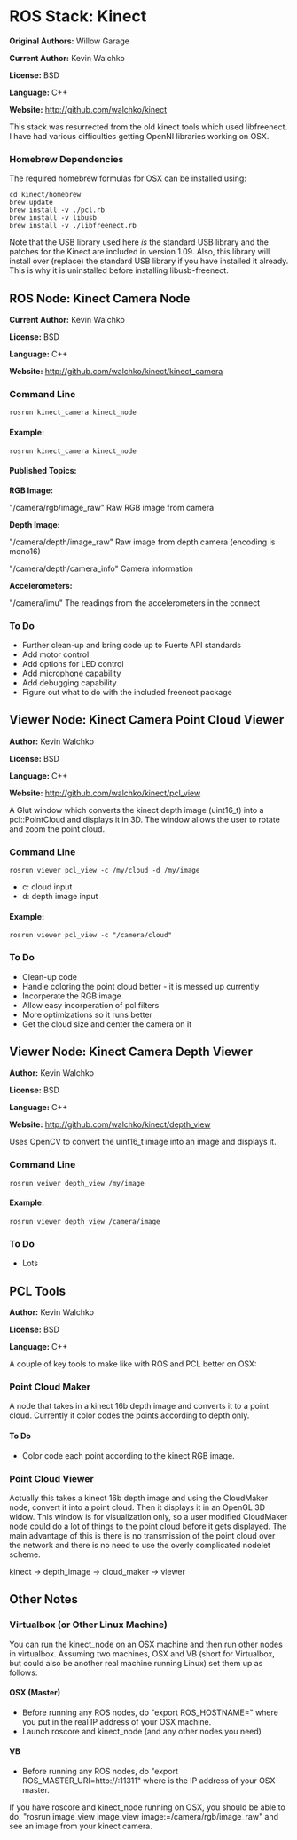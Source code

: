 # ROS Stack: Kinect

**Original Authors:** Willow Garage

**Current Author:** Kevin Walchko

**License:** BSD

**Language:** C++

**Website:** http://github.com/walchko/kinect

This stack was resurrected from the old kinect tools which used libfreenect. I have had
various difficulties getting OpenNI libraries working on OSX.

### Homebrew Dependencies
The required homebrew formulas for OSX can be installed using:

    cd kinect/homebrew
    brew update
    brew install -v ./pcl.rb
    brew install -v libusb
    brew install -v ./libfreenect.rb

Note that the USB library used here *is* the standard USB library and the patches 
for the Kinect are included in version 1.09. Also, this library will install
over (replace) the standard USB library if you have installed it already. This is 
why it is uninstalled before installing libusb-freenect.

## ROS Node: Kinect Camera Node

**Current Author:** Kevin Walchko

**License:** BSD

**Language:** C++

**Website:** http://github.com/walchko/kinect/kinect_camera

### Command Line

	rosrun kinect_camera kinect_node
	
#### Example:

    rosrun kinect_camera kinect_node

#### Published Topics: 
**RGB Image:** 

"/camera/rgb/image_raw" Raw RGB image from camera

**Depth Image:** 

"/camera/depth/image_raw" Raw image from depth camera (encoding is mono16)

"/camera/depth/camera_info" Camera information

**Accelerometers:**

"/camera/imu" The readings from the accelerometers in the connect

### To Do

* Further clean-up and bring code up to Fuerte API standards
* Add motor control
* Add options for LED control
* Add microphone capability
* Add debugging capability
* Figure out what to do with the included freenect package


## Viewer Node: Kinect Camera Point Cloud Viewer

**Author:** Kevin Walchko

**License:** BSD

**Language:** C++

**Website:** http://github.com/walchko/kinect/pcl_view

A Glut window which converts the kinect depth image (uint16_t) into a pcl::PointCloud<PointXYZ> 
and displays it in 3D. The window allows the user to rotate and zoom the point cloud.

### Command Line

	rosrun viewer pcl_view -c /my/cloud -d /my/image

* c: cloud input
* d: depth image input

#### Example:

 	rosrun viewer pcl_view -c "/camera/cloud"

### To Do

* Clean-up code
* Handle coloring the point cloud better - it is messed up currently
* Incorperate the RGB image
* Allow easy incorperation of pcl filters
* More optimizations so it runs better
* Get the cloud size and center the camera on it


## Viewer Node: Kinect Camera Depth Viewer

**Author:** Kevin Walchko

**License:** BSD

**Language:** C++

**Website:** http://github.com/walchko/kinect/depth_view

Uses OpenCV to convert the uint16_t image into an image and displays it.

### Command Line

	rosrun veiwer depth_view /my/image

#### Example:

 	rosrun viewer depth_view /camera/image

### To Do

* Lots

## PCL Tools

**Author:** Kevin Walchko

**License:** BSD

**Language:** C++

A couple of key tools to make like with ROS and PCL better on OSX:

### Point Cloud Maker

A node that takes in a kinect 16b depth image and converts it to a point cloud. 
Currently it color codes the points according to depth only.

#### To Do

* Color code each point according to the kinect RGB image.

### Point Cloud Viewer

Actually this takes a kinect 16b depth image and using the CloudMaker node, convert
it into a point cloud. Then it displays it in an OpenGL 3D widow. This window is 
for visualization only, so a user modified CloudMaker node could do a lot of things
to the point cloud before it gets displayed. The main advantage of this is there is 
no transmission of the point cloud over the network and there is no need to use
the overly complicated nodelet scheme.  

kinect -> depth_image -> cloud_maker -> viewer


## Other Notes

### Virtualbox (or Other Linux Machine)

You can run the kinect_node on an OSX machine and then run other nodes in virtualbox.
Assuming two machines, OSX and VB (short for Virtualbox, but could also be another
real machine running Linux) set them up as follows:

#### OSX (Master)

* Before running any ROS nodes, do "export ROS_HOSTNAME=<IPADDR>" where you put in
the real IP address of your OSX machine.
* Launch roscore and kinect_node (and any other nodes you need)

#### VB

* Before running any ROS nodes, do "export ROS_MASTER_URI=http://<IPADDR>:11311" where 
<IPADDR> is the IP address of your OSX master.

If you have roscore and kinect_node running on OSX, you should be able to do:
"rosrun image_view image_view image:=/camera/rgb/image_raw" and see an image from
your kinect camera.